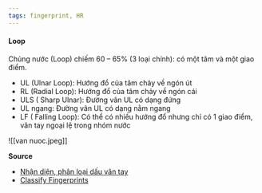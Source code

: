 ```yaml
---
tags: fingerprint, HR
---
```


#### Loop
Chủng nước (Loop) chiếm 60 – 65% (3 loại chính): có một tâm và một giao điểm.
-   UL (Ulnar Loop): Hướng đổ của tâm chảy về ngón út
-   RL (Radial Loop): Hướng đổ của tâm chảy về ngón cái
-   ULS ( Sharp Ulnar): Đường vân UL có dạng đứng
-   UL ngang: Đường vân UL có dạng nằm ngang
-   LF ( Falling Loop): Có thể có nhiều hướng đổ nhưng chỉ có 1 giao điểm, vân tay ngoại lệ trong nhóm nước

![[van nuoc.jpeg]]

**Source**
- [Nhận diện, phân loại dấu vân tay](https://lindanga.com/nhan-dien-phan-loai-dau-van-tay/)
- [Classify Fingerprints](https://www.youtube.com/watch?v=D-vJ7jylkf8)